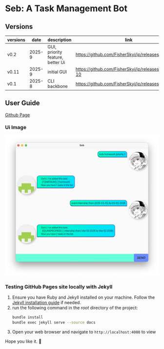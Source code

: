 # Seb: A Task Management Bot

## Versions
| versions | date   | description                      | link                                                   |
|----------|--------|----------------------------------|--------------------------------------------------------|
| v0.2     | 2025-9 | GUI, priority feature, better Ui | https://github.com/FisherSkyi/ip/releases              |
| v0.11    | 2025-9 | initial GUI                      | https://github.com/FisherSkyi/ip/releases/tag/Level-10 |
| v0.1     | 2025-8 | CLI backbone                     | https://github.com/FisherSkyi/ip/releases/tag/A-Jar    |

## User Guide
[Github Page](https://fisherskyi.github.io/ip/)

### Ui Image
![Ui image](./docs/Ui.png)

### Testing GitHub Pages site locally with Jekyll
1. Ensure you have Ruby and Jekyll installed on your machine. Follow the [Jekyll installation guide](https://jekyllrb.com/docs/installation/) if needed.
2. run the following command in the *root* directory of the project:
   ```bash
   bundle install
   bundle exec jekyll serve --source docs
   ```
3. Open your web browser and navigate to `http://localhost:4000` to view

Hope you like it. :whale2:
